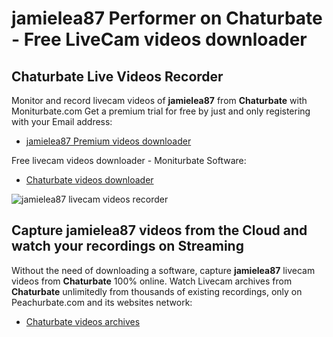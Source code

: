 # jamielea87 Performer on Chaturbate - Free LiveCam videos downloader

## Chaturbate Live Videos Recorder

Monitor and record livecam videos of **jamielea87** from **Chaturbate** with Moniturbate.com
Get a premium trial for free by just and only registering with your Email address:
* [jamielea87 Premium videos downloader](https://moniturbate.com/request-demo-licence-key.html)

Free livecam videos downloader - Moniturbate Software:
* [Chaturbate videos downloader](https://moniturbate.com/moniturbate-download-software.html)

![jamielea87 livecam videos recorder](https://peachurnet.com/templates/moniturbate-software.png)


## Capture jamielea87 videos from the Cloud and watch your recordings on Streaming

Without the need of downloading a software, capture **jamielea87** livecam videos from **Chaturbate** 100% online.
Watch Livecam archives from **Chaturbate** unlimitedly from thousands of existing recordings, only on Peachurbate.com and its websites network:
* [Chaturbate videos archives](https://peachurnet.com/)